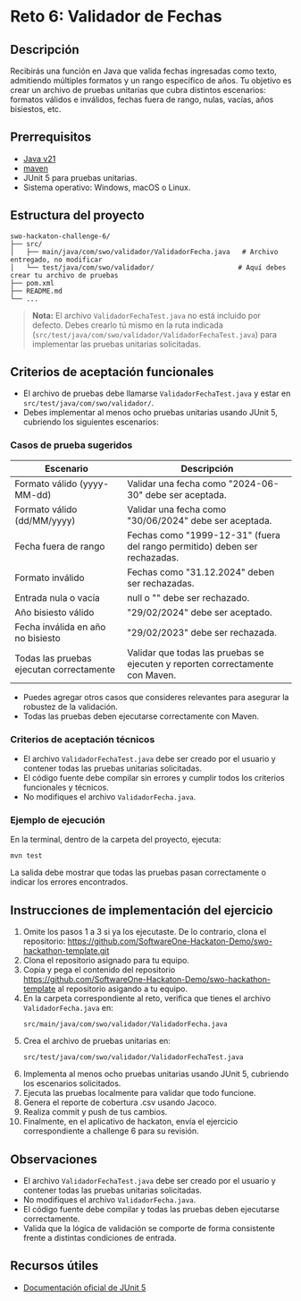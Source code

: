 # Reto 6: Validador de Fechas

## Descripción
Recibirás una función en Java que valida fechas ingresadas como texto, admitiendo múltiples formatos y un rango específico de años. Tu objetivo es crear un archivo de pruebas unitarias que cubra distintos escenarios: formatos válidos e inválidos, fechas fuera de rango, nulas, vacías, años bisiestos, etc.

## Prerrequisitos
- [Java v21](https://www.oracle.com/co/java/technologies/downloads/)
- [maven](https://maven.apache.org/install.html)
- JUnit 5 para pruebas unitarias.
- Sistema operativo: Windows, macOS o Linux.

## Estructura del proyecto
```
swo-hackaton-challenge-6/
├── src/
│   ├── main/java/com/swo/validador/ValidadorFecha.java   # Archivo entregado, no modificar
│   └── test/java/com/swo/validador/                     # Aquí debes crear tu archivo de pruebas
├── pom.xml
├── README.md
└── ...
```

> **Nota:** El archivo `ValidadorFechaTest.java` no está incluido por defecto. Debes crearlo tú mismo en la ruta indicada (`src/test/java/com/swo/validador/ValidadorFechaTest.java`) para implementar las pruebas unitarias solicitadas.

## Criterios de aceptación funcionales
- El archivo de pruebas debe llamarse `ValidadorFechaTest.java` y estar en `src/test/java/com/swo/validador/`.
- Debes implementar al menos ocho pruebas unitarias usando JUnit 5, cubriendo los siguientes escenarios:

### Casos de prueba sugeridos
| Escenario | Descripción |
|-----------|-------------|
| Formato válido (yyyy-MM-dd) | Validar una fecha como "2024-06-30" debe ser aceptada. |
| Formato válido (dd/MM/yyyy) | Validar una fecha como "30/06/2024" debe ser aceptada. |
| Fecha fuera de rango | Fechas como "1999-12-31" (fuera del rango permitido) deben ser rechazadas. |
| Formato inválido | Fechas como "31.12.2024" deben ser rechazadas. |
| Entrada nula o vacía | null o "" debe ser rechazado. |
| Año bisiesto válido | "29/02/2024" debe ser aceptado. |
| Fecha inválida en año no bisiesto | "29/02/2023" debe ser rechazada. |
| Todas las pruebas ejecutan correctamente | Validar que todas las pruebas se ejecuten y reporten correctamente con Maven. |

- Puedes agregar otros casos que consideres relevantes para asegurar la robustez de la validación.
- Todas las pruebas deben ejecutarse correctamente con Maven.

### Criterios de aceptación técnicos
- El archivo `ValidadorFechaTest.java` debe ser creado por el usuario y contener todas las pruebas unitarias solicitadas.
- El código fuente debe compilar sin errores y cumplir todos los criterios funcionales y técnicos.
- No modifiques el archivo `ValidadorFecha.java`.

### Ejemplo de ejecución
En la terminal, dentro de la carpeta del proyecto, ejecuta:
```
mvn test
```
La salida debe mostrar que todas las pruebas pasan correctamente o indicar los errores encontrados.

## Instrucciones de implementación del ejercicio
1. Omite los pasos 1 a 3 si ya los ejecutaste. De lo contrario, clona el repositorio:
   https://github.com/SoftwareOne-Hackaton-Demo/swo-hackathon-template.git
2. Clona el repositorio asignado para tu equipo.
3. Copia y pega el contenido del repositorio https://github.com/SoftwareOne-Hackaton-Demo/swo-hackathon-template al repositorio asigando a tu equipo.
4. En la carpeta correspondiente al reto, verifica que tienes el archivo `ValidadorFecha.java` en:
   ```
   src/main/java/com/swo/validador/ValidadorFecha.java
   ```
5. Crea el archivo de pruebas unitarias en:
   ```
   src/test/java/com/swo/validador/ValidadorFechaTest.java
   ```
6. Implementa al menos ocho pruebas unitarias usando JUnit 5, cubriendo los escenarios solicitados.
7. Ejecuta las pruebas localmente para validar que todo funcione.
8. Genera el reporte de cobertura .csv usando Jacoco.
9. Realiza commit y push de tus cambios.
10. Finalmente, en el aplicativo de hackaton, envía el ejercicio correspondiente a challenge 6 para su revisión.

## Observaciones
- El archivo `ValidadorFechaTest.java` debe ser creado por el usuario y contener todas las pruebas unitarias solicitadas.
- No modifiques el archivo `ValidadorFecha.java`.
- El código fuente debe compilar y todas las pruebas deben ejecutarse correctamente.
- Valida que la lógica de validación se comporte de forma consistente frente a distintas condiciones de entrada.

## Recursos útiles
- [Documentación oficial de JUnit 5](https://junit.org/junit5/)
